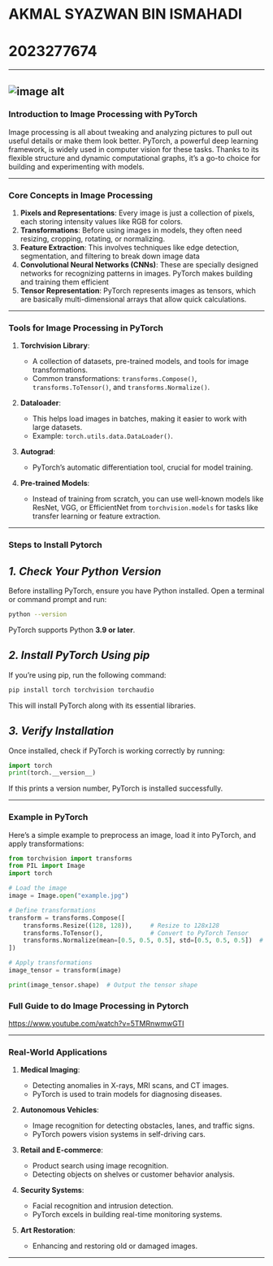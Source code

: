 # AKMAL SYAZWAN BIN ISMAHADI
# 2023277674

---
![image alt](https://github.com/akmalsyzwn/picture/blob/main/Pytorch_logo.png?raw=true)
---

### **Introduction to Image Processing with PyTorch**
Image processing is all about tweaking and analyzing pictures to pull out useful details or make them look better. PyTorch, a powerful deep learning framework, is widely used in computer vision for these tasks. Thanks to its flexible structure and dynamic computational graphs, it’s a go-to choice for building and experimenting with models.

---

### **Core Concepts in Image Processing**
1. **Pixels and Representations**: Every image is just a collection of pixels, each storing intensity values like RGB for colors.
2. **Transformations**: Before using images in models, they often need resizing, cropping, rotating, or normalizing.
3. **Feature Extraction**: This involves techniques like edge detection, segmentation, and filtering to break down image data
4. **Convolutional Neural Networks (CNNs)**: These are specially designed networks for recognizing patterns in images. PyTorch makes building and training them efficient
5. **Tensor Representation**: PyTorch represents images as tensors, which are basically multi-dimensional arrays that allow quick calculations.

---

### **Tools for Image Processing in PyTorch**
1. **Torchvision Library**:
   - A collection of datasets, pre-trained models, and tools for image transformations. 
   - Common transformations: `transforms.Compose()`, `transforms.ToTensor()`, and `transforms.Normalize()`.
   
2. **Dataloader**:
   - This helps load images in batches, making it easier to work with large datasets.
   - Example: `torch.utils.data.DataLoader()`.
   
3. **Autograd**:
   - PyTorch’s automatic differentiation tool, crucial for model training.
   
4. **Pre-trained Models**:
   - Instead of training from scratch, you can use well-known models like ResNet, VGG, or EfficientNet from `torchvision.models` for tasks like transfer learning or feature extraction.

---
### **Steps to Install Pytorch**

## *1. Check Your Python Version*
Before installing PyTorch, ensure you have Python installed. Open a terminal or command prompt and run:
```bash
python --version
```
PyTorch supports Python **3.9 or later**.

## *2. Install PyTorch Using pip*
If you’re using pip, run the following command:
```bash
pip install torch torchvision torchaudio
```
This will install PyTorch along with its essential libraries.


## *3. Verify Installation*
Once installed, check if PyTorch is working correctly by running:
```python
import torch
print(torch.__version__)
```
If this prints a version number, PyTorch is installed successfully.

---
### **Example in PyTorch**
Here’s a simple example to preprocess an image, load it into PyTorch, and apply transformations:

```python
from torchvision import transforms
from PIL import Image
import torch

# Load the image
image = Image.open("example.jpg")

# Define transformations
transform = transforms.Compose([
    transforms.Resize((128, 128)),     # Resize to 128x128
    transforms.ToTensor(),             # Convert to PyTorch Tensor
    transforms.Normalize(mean=[0.5, 0.5, 0.5], std=[0.5, 0.5, 0.5])  # Normalize
])

# Apply transformations
image_tensor = transform(image)

print(image_tensor.shape)  # Output the tensor shape
```
### **Full Guide to do Image Processing in Pytorch**
https://www.youtube.com/watch?v=5TMRnwmwGTI


---

### **Real-World Applications**
1. **Medical Imaging**:
   - Detecting anomalies in X-rays, MRI scans, and CT images.
   - PyTorch is used to train models for diagnosing diseases.

2. **Autonomous Vehicles**:
   - Image recognition for detecting obstacles, lanes, and traffic signs.
   - PyTorch powers vision systems in self-driving cars.

3. **Retail and E-commerce**:
   - Product search using image recognition.
   - Detecting objects on shelves or customer behavior analysis.

4. **Security Systems**:
   - Facial recognition and intrusion detection.
   - PyTorch excels in building real-time monitoring systems.

5. **Art Restoration**:
   - Enhancing and restoring old or damaged images.

---
